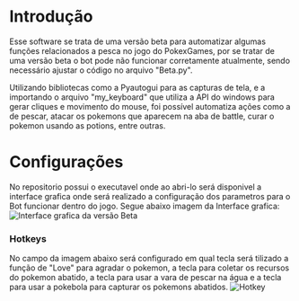 # Introdução

Esse software se trata de uma versão beta para automatizar algumas funções relacionados a pesca no jogo do PokexGames, por se tratar de uma versão beta o bot pode não funcionar corretamente atualmente, sendo necessário ajustar o código no arquivo "Beta.py".

Utilizando bibliotecas como a Pyautogui para as capturas de tela, e a importando o arquivo "my_keyboard" que utiliza a API do windows para gerar cliques e movimento do mouse, foi possível automatiza ações como a de pescar, atacar os pokemons que aparecem na aba de battle, curar o pokemon usando as potions, entre outras.

# Configurações

No repositorio possui o executavel onde ao abri-lo será disponivel a interface grafica onde será realizado a configuração dos parametros para o Bot funcionar dentro do jogo. Segue abaixo imagem da Interface grafica:
![Interface grafica da versão Beta](https://i.postimg.cc/g0Gw5Tm6/Captura-de-tela-2024-12-10-132148.png)

### Hotkeys
No campo da imagem abaixo será configurado em qual tecla será tilizado a função de "Love" para agradar o pokemon, a tecla para coletar os recursos do pokemon abatido, a tecla para usar a vara de pescar na água e a tecla para usar a pokebola para capturar os pokemons abatidos.
![Hotkey](https://i.postimg.cc/jj9hbT5F/Hotkeys.png)




